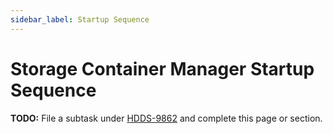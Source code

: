 ```yaml
---
sidebar_label: Startup Sequence
---
```


# Storage Container Manager Startup Sequence

**TODO:** File a subtask under [HDDS-9862](https://issues.apache.org/jira/browse/HDDS-9862) and complete this page or section.


